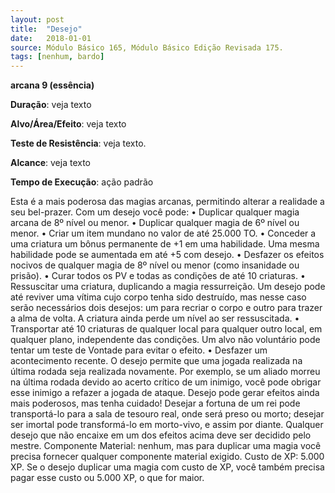 ```yaml
---
layout: post
title:  "Desejo"
date:   2018-01-01
source: Módulo Básico 165, Módulo Básico Edição Revisada 175.
tags: [nenhum, bardo]
---
```


**arcana 9 (essência)**

**Duração**: veja texto

**Alvo/Área/Efeito**: veja texto

**Teste de Resistência**: veja texto.

**Alcance**: veja texto

**Tempo de Execução**: ação padrão

Esta é a mais poderosa das magias arcanas, permitindo alterar a realidade a seu bel-prazer. Com um desejo você pode:
• Duplicar qualquer magia arcana de 8º nível ou menor.
• Duplicar qualquer magia de 6º nível ou menor.
• Criar um item mundano no valor de até 25.000 TO.
• Conceder a uma criatura um bônus permanente de +1 em uma habilidade.
Uma mesma habilidade pode se aumentada em até +5 com desejo.
• Desfazer os efeitos nocivos de qualquer magia de 8º nível ou menor (como insanidade ou prisão).
• Curar todos os PV e todas as condições de até 10 criaturas.
• Ressuscitar uma criatura, duplicando a magia ressurreição. Um desejo pode até reviver uma vítima cujo corpo tenha sido destruído, mas nesse caso serão necessários dois desejos: um para recriar o corpo e outro para trazer a alma de volta. A criatura ainda perde um nível ao ser ressuscitada.
• Transportar até 10 criaturas de qualquer local para qualquer outro local, em qualquer plano, independente das condições. Um alvo não voluntário pode tentar um teste de Vontade para evitar o efeito.
• Desfazer um acontecimento recente.
O desejo permite que uma jogada realizada na última rodada seja realizada novamente.
Por exemplo, se um aliado morreu na última rodada devido ao acerto crítico de um inimigo, você pode obrigar esse inimigo a refazer a jogada de ataque.
Desejo pode gerar efeitos ainda mais poderosos, mas tenha cuidado! Desejar a fortuna de um rei pode transportá-lo para a sala de tesouro real, onde será preso ou morto; desejar ser imortal pode transformá-lo em morto-vivo, e assim por diante.
Qualquer desejo que não encaixe em um dos efeitos acima deve ser decidido pelo mestre.
Componente Material: nenhum, mas para duplicar uma magia você precisa fornecer qualquer componente material exigido.
Custo de XP: 5.000 XP. Se o desejo duplicar uma magia com custo de XP, você também precisa pagar esse custo ou 5.000 XP, o que for maior.
